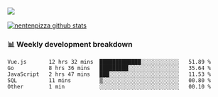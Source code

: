 ### ![](http://img.shields.io/badge/Go-language-blue?style=for-the-badge&logo=appveyor)
[![nentenpizza github stats](https://github-readme-stats.vercel.app/api?username=nentenpizza&count_private=true)](https://github.com/anuraghazra/github-readme-stats)

### 📊 Weekly development breakdown

<!--START_SECTION:waka-->
```text
Vue.js       12 hrs 32 mins  █████████████░░░░░░░░░░░░   51.89 % 
Go           8 hrs 36 mins   █████████░░░░░░░░░░░░░░░░   35.64 % 
JavaScript   2 hrs 47 mins   ███░░░░░░░░░░░░░░░░░░░░░░   11.53 % 
SQL          11 mins         ▒░░░░░░░░░░░░░░░░░░░░░░░░   00.80 % 
Other        1 min           ░░░░░░░░░░░░░░░░░░░░░░░░░   00.10 % 
```
<!--END_SECTION:waka-->

